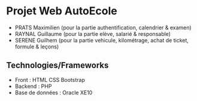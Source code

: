 # Projet Web AutoEcole
* PRATS Maximilien (pour la partie authentification, calendrier & examen)
* RAYNAL Guillaume (pour la partie elève, salarié & responsable)
* SERENE Guilhem (pour la partie vehicule, kilométrage, achat de ticket, formule & leçons)

##  Technologies/Frameworks
* Front : HTML CSS Bootstrap 
* Backend : PHP
* Base de données : Oracle XE10
